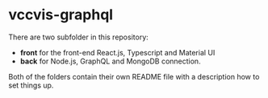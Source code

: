 # vccvis-graphql

There are two subfolder in this repository: 
- **front** for the front-end React.js, Typescript and Material UI 
- **back** for Node.js, GraphQL and MongoDB connection. 

Both of the folders contain their own README file with a description how to set things up.
